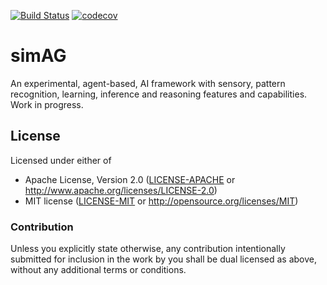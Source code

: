 [![Build Status](https://dev.azure.com/iduartgomez/iduartgomez/_apis/build/status/simag?repoName=iduartgomez%2Fsimag&branchName=master)](https://dev.azure.com/iduartgomez/iduartgomez/_build/latest?definitionId=1&repoName=iduartgomez%2Fsimag&branchName=master) [![codecov](https://codecov.io/gh/iduartgomez/simag/branch/master/graph/badge.svg?token=ZU3I19FY60)](https://codecov.io/gh/iduartgomez/simag)

# simAG #

An experimental, agent-based, AI framework with sensory, pattern recognition, learning, inference and reasoning features and capabilities. Work in progress.


## License

Licensed under either of

- Apache License, Version 2.0 ([LICENSE-APACHE](LICENSE-APACHE) or
  http://www.apache.org/licenses/LICENSE-2.0)
- MIT license ([LICENSE-MIT](LICENSE-MIT) or http://opensource.org/licenses/MIT)

### Contribution

Unless you explicitly state otherwise, any contribution intentionally submitted for inclusion in the work by you shall be dual licensed as above, without any additional terms or conditions.
